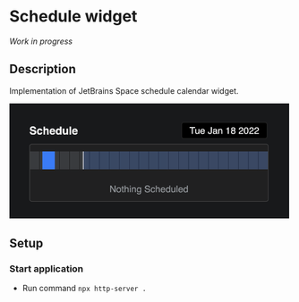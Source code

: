 # Schedule widget
*Work in progress*

## Description

Implementation of JetBrains Space schedule calendar widget.

<img style="width: 500px" src="./screenshot.png" alt="screenshot" />

## Setup

### Start application

* Run command `npx http-server .`
